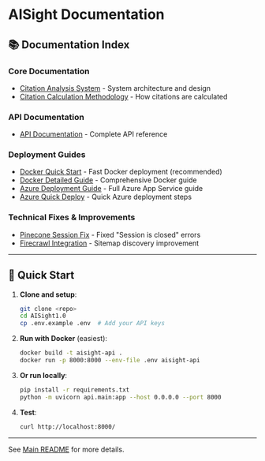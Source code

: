 # AISight Documentation

## 📚 Documentation Index

### Core Documentation
- [Citation Analysis System](citation-analysis-system.md) - System architecture and design
- [Citation Calculation Methodology](citation-calculation-methodology.md) - How citations are calculated

### API Documentation
- [API Documentation](../API_DOCUMENTATION.md) - Complete API reference

### Deployment Guides
- [Docker Quick Start](deployment/DOCKER_QUICK_START.md) - Fast Docker deployment (recommended)
- [Docker Detailed Guide](deployment/DOCKER_GUIDE.md) - Comprehensive Docker guide
- [Azure Deployment Guide](deployment/AZURE_DEPLOYMENT.md) - Full Azure App Service guide
- [Azure Quick Deploy](deployment/DEPLOY_NOW.md) - Quick Azure deployment steps

### Technical Fixes & Improvements
- [Pinecone Session Fix](fixes/PINECONE_SESSION_FIX.md) - Fixed "Session is closed" errors
- [Firecrawl Integration](fixes/FIRECRAWL_INTEGRATION.md) - Sitemap discovery improvement

---

## 🚀 Quick Start

1. **Clone and setup**:
   ```bash
   git clone <repo>
   cd AISight1.0
   cp .env.example .env  # Add your API keys
   ```

2. **Run with Docker** (easiest):
   ```bash
   docker build -t aisight-api .
   docker run -p 8000:8000 --env-file .env aisight-api
   ```

3. **Or run locally**:
   ```bash
   pip install -r requirements.txt
   python -m uvicorn api.main:app --host 0.0.0.0 --port 8000
   ```

4. **Test**:
   ```bash
   curl http://localhost:8000/
   ```

---

See [Main README](../README.md) for more details.
